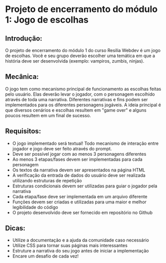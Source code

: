 <h1>Projeto de encerramento do módulo 1: Jogo de escolhas</h1>
<h2>Introdução:</h2>
O projeto de encerramento do módulo 1 do curso Resilia Webdev é um jogo de escolhas. Você e seu grupo deverão
escolher uma temática em que a história deve ser desenvolvida (exemplo: vampiros, zumbis, ninjas).
<h2>Mecânica:</h2>

O jogo tem como mecanismo principal de funcionamento as escolhas feitas pelo usuário. Elas deverão levar o jogador,
com o personagem escolhido através de toda uma narrativa. Diferentes narrativas e fins podem ser implementados para
os diferentes personagens jogáveis. A ideia principal é que diversos cenários e escolhas resultem em "game over" e
alguns poucos resultem em um final de sucesso.

<h2>Requisitos:</h2>

<ul>
<li>O jogo implementado será textual! Todo mecanismo de interação entre jogador e jogo deve ser feito através do prompt.
<li>Deve ser possível jogar com ao menos 3 personagens diferentes
<li>Ao menos 3 etapas/fases devem ser implementadas para cada personagem
<li>Os textos da narrativa devem ser apresentados na página HTML
<li>A verificação da entrada de dados do usuário deve ser realizada utilizando estruturas de repetição
<li>Estruturas condicionais devem ser utilizadas para guiar o jogador pela narrativa
<li>Cada etapa/fase deve ser implementada em um arquivo diferente
<li>Funções devem ser criadas e utilizadas para uma maior e melhor legibilidade do código
<li>O projeto desenvolvido deve ser fornecido em repositório no Github
</ul>

<h2>Dicas:</h2>

<ul>
<li>Utilize a documentação e a ajuda da comunidade caso necessário
<li>Utilize CSS para tornar suas páginas mais interessantes
<li>Estruture a narrativa do seu jogo antes de iniciar a implementação
<li>Encare um desafio de cada vez!
</ul>
